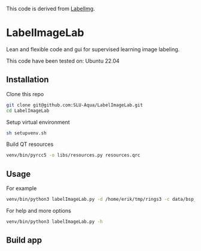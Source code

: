 This code is derived from [LabelImg](https://github.com/heartexlabs/labelImg).

# LabelImageLab

Lean and flexible code and gui for supervised learning image labeling.

This code have been tested on: Ubuntu 22.04

## Installation

Clone this repo
````bash
git clone git@github.com:SLU-Aqua/LabelImageLab.git
cd LabelImageLab
````

Setup virtual environment
````bash
sh setupvenv.sh
````

Build QT resources
````bash
venv/bin/pyrcc5 -o libs/resources.py resources.qrc
````

## Usage
For example 
````bash
venv/bin/python3 labelImageLab.py -d /home/erik/tmp/rings3 -c data/bsp_ring_classes.txt
````
For help and more options
````bash
venv/bin/python3 labelImageLab.py -h
````


## Build app
